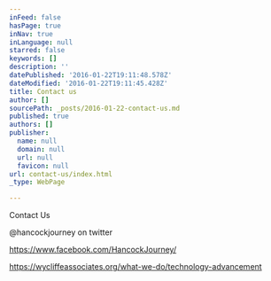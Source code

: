 ```yaml
---
inFeed: false
hasPage: true
inNav: true
inLanguage: null
starred: false
keywords: []
description: ''
datePublished: '2016-01-22T19:11:48.578Z'
dateModified: '2016-01-22T19:11:45.428Z'
title: Contact us
author: []
sourcePath: _posts/2016-01-22-contact-us.md
published: true
authors: []
publisher:
  name: null
  domain: null
  url: null
  favicon: null
url: contact-us/index.html
_type: WebPage

---
```

Contact Us

@hancockjourney on twitter

https://www.facebook.com/HancockJourney/ 

https://wycliffeassociates.org/what-we-do/technology-advancement